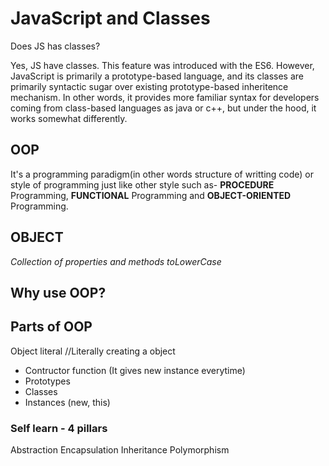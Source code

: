 # JavaScript and Classes

Does JS has classes?

Yes, JS have classes. This feature was introduced with the ES6. However, JavaScript is primarily a prototype-based language, and its classes are primarily syntactic sugar over existing prototype-based inheritence mechanism. In other words, it provides more familiar syntax for developers coming from class-based languages as java or c++, but under the hood, it works somewhat differently.

## OOP

It's a programming paradigm(in other words structure of writting code) or style of programming just like other style such as- **PROCEDURE** Programming, **FUNCTIONAL** Programming and **OBJECT-ORIENTED** Programming.

## OBJECT

_Collection of properties and methods_
_toLowerCase_

## Why use OOP?

## Parts of OOP

Object literal //Literally creating a object

- Contructor function (It gives new instance everytime)
- Prototypes
- Classes
- Instances (new, this)

### Self learn - 4 pillars

Abstraction
Encapsulation
Inheritance
Polymorphism
